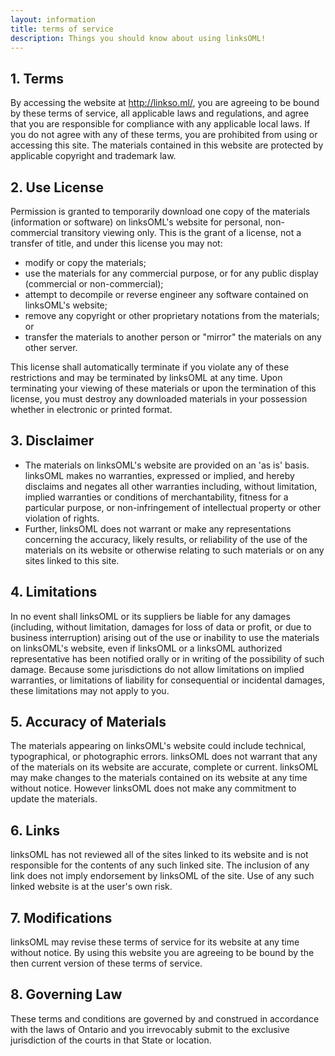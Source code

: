 ```yaml
---
layout: information
title: terms of service
description: Things you should know about using linksOML!
---
```

## 1. Terms
By accessing the website at http://linkso.ml/, you are agreeing to be bound by 
these terms of service, all applicable laws and regulations, and agree that you 
are responsible for compliance with any applicable local laws. If you do not 
agree with any of these terms, you are prohibited from using or accessing this site. 
The materials contained in this website are protected by applicable copyright and 
trademark law.

## 2. Use License
Permission is granted to temporarily download one copy of the materials (information 
or software) on linksOML's website for personal, non-commercial transitory viewing only. 
This is the grant of a license, not a transfer of title, and under this license you may not:

- modify or copy the materials;
- use the materials for any commercial purpose, or for any public display (commercial or non-commercial);
- attempt to decompile or reverse engineer any software contained on linksOML's website;
- remove any copyright or other proprietary notations from the materials; or
- transfer the materials to another person or "mirror" the materials on any other server.

This license shall automatically terminate if you violate any of these restrictions and may be 
terminated by linksOML at any time. Upon terminating your viewing of these materials or upon the 
termination of this license, you must destroy any downloaded materials in your possession whether 
in electronic or printed format.

## 3. Disclaimer
- The materials on linksOML's website are provided on an 'as is' basis. linksOML 
makes no warranties, expressed or implied, and hereby disclaims and negates all 
other warranties including, without limitation, implied warranties or conditions of 
merchantability, fitness for a particular purpose, or non-infringement of intellectual 
property or other violation of rights.
- Further, linksOML does not warrant or make any representations concerning the accuracy, 
likely results, or reliability of the use of the materials on its website or otherwise 
relating to such materials or on any sites linked to this site.

## 4. Limitations
In no event shall linksOML or its suppliers be liable for any damages (including, 
without limitation, damages for loss of data or profit, or due to business interruption) 
arising out of the use or inability to use the materials on linksOML's website, even 
if linksOML or a linksOML authorized representative has been notified orally or in 
writing of the possibility of such damage. Because some jurisdictions do not allow 
limitations on implied warranties, or limitations of liability for consequential or 
incidental damages, these limitations may not apply to you.

## 5. Accuracy of Materials
The materials appearing on linksOML's website could include technical, typographical, 
or photographic errors. linksOML does not warrant that any of the materials on its 
website are accurate, complete or current. linksOML may make changes to the materials 
contained on its website at any time without notice. However linksOML does not make any 
commitment to update the materials.

## 6. Links
linksOML has not reviewed all of the sites linked to its website and is not responsible 
for the contents of any such linked site. The inclusion of any link does not imply endorsement 
by linksOML of the site. Use of any such linked website is at the user's own risk.

## 7. Modifications
linksOML may revise these terms of service for its website at any time without notice. 
By using this website you are agreeing to be bound by the then current version of these 
terms of service.

## 8. Governing Law
These terms and conditions are governed by and construed in accordance with the laws of Ontario 
and you irrevocably submit to the exclusive jurisdiction of the courts in that State or location.
